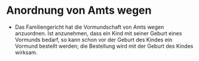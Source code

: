 # Anordnung von Amts wegen

- Das Familiengericht hat die Vormundschaft von Amts wegen anzuordnen. Ist anzunehmen, dass ein Kind mit seiner Geburt eines Vormunds bedarf, so kann schon vor der Geburt des Kindes ein Vormund bestellt werden; die Bestellung wird mit der Geburt des Kindes wirksam.

